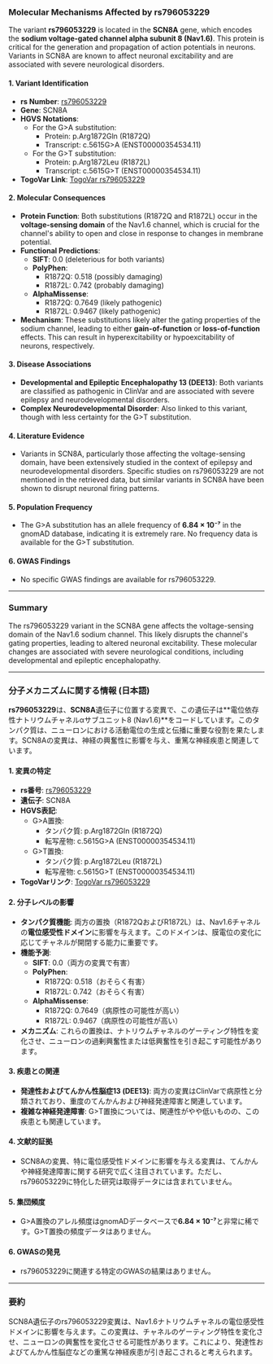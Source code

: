 ### Molecular Mechanisms Affected by rs796053229

The variant **rs796053229** is located in the **SCN8A** gene, which encodes the **sodium voltage-gated channel alpha subunit 8 (Nav1.6)**. This protein is critical for the generation and propagation of action potentials in neurons. Variants in SCN8A are known to affect neuronal excitability and are associated with severe neurological disorders.

#### 1. **Variant Identification**
   - **rs Number**: [rs796053229](https://identifiers.org/dbsnp/rs796053229)
   - **Gene**: SCN8A
   - **HGVS Notations**:
     - For the G>A substitution:
       - Protein: p.Arg1872Gln (R1872Q)
       - Transcript: c.5615G>A (ENST00000354534.11)
     - For the G>T substitution:
       - Protein: p.Arg1872Leu (R1872L)
       - Transcript: c.5615G>T (ENST00000354534.11)
   - **TogoVar Link**: [TogoVar rs796053229](https://togovar.org/variant/12-51807101-G-A)

#### 2. **Molecular Consequences**
   - **Protein Function**: Both substitutions (R1872Q and R1872L) occur in the **voltage-sensing domain** of the Nav1.6 channel, which is crucial for the channel's ability to open and close in response to changes in membrane potential.
   - **Functional Predictions**:
     - **SIFT**: 0.0 (deleterious for both variants)
     - **PolyPhen**:
       - R1872Q: 0.518 (possibly damaging)
       - R1872L: 0.742 (probably damaging)
     - **AlphaMissense**:
       - R1872Q: 0.7649 (likely pathogenic)
       - R1872L: 0.9467 (likely pathogenic)
   - **Mechanism**: These substitutions likely alter the gating properties of the sodium channel, leading to either **gain-of-function** or **loss-of-function** effects. This can result in hyperexcitability or hypoexcitability of neurons, respectively.

#### 3. **Disease Associations**
   - **Developmental and Epileptic Encephalopathy 13 (DEE13)**: Both variants are classified as pathogenic in ClinVar and are associated with severe epilepsy and neurodevelopmental disorders.
   - **Complex Neurodevelopmental Disorder**: Also linked to this variant, though with less certainty for the G>T substitution.

#### 4. **Literature Evidence**
   - Variants in SCN8A, particularly those affecting the voltage-sensing domain, have been extensively studied in the context of epilepsy and neurodevelopmental disorders. Specific studies on rs796053229 are not mentioned in the retrieved data, but similar variants in SCN8A have been shown to disrupt neuronal firing patterns.

#### 5. **Population Frequency**
   - The G>A substitution has an allele frequency of **6.84 × 10⁻⁷** in the gnomAD database, indicating it is extremely rare. No frequency data is available for the G>T substitution.

#### 6. **GWAS Findings**
   - No specific GWAS findings are available for rs796053229.

---

### Summary
The rs796053229 variant in the SCN8A gene affects the voltage-sensing domain of the Nav1.6 sodium channel. This likely disrupts the channel's gating properties, leading to altered neuronal excitability. These molecular changes are associated with severe neurological conditions, including developmental and epileptic encephalopathy.

---

### 分子メカニズムに関する情報 (日本語)

**rs796053229**は、**SCN8A**遺伝子に位置する変異で、この遺伝子は**電位依存性ナトリウムチャネルαサブユニット8 (Nav1.6)**をコードしています。このタンパク質は、ニューロンにおける活動電位の生成と伝播に重要な役割を果たします。SCN8Aの変異は、神経の興奮性に影響を与え、重篤な神経疾患と関連しています。

#### 1. **変異の特定**
   - **rs番号**: [rs796053229](https://identifiers.org/dbsnp/rs796053229)
   - **遺伝子**: SCN8A
   - **HGVS表記**:
     - G>A置換:
       - タンパク質: p.Arg1872Gln (R1872Q)
       - 転写産物: c.5615G>A (ENST00000354534.11)
     - G>T置換:
       - タンパク質: p.Arg1872Leu (R1872L)
       - 転写産物: c.5615G>T (ENST00000354534.11)
   - **TogoVarリンク**: [TogoVar rs796053229](https://togovar.org/variant/12-51807101-G-A)

#### 2. **分子レベルの影響**
   - **タンパク質機能**: 両方の置換（R1872QおよびR1872L）は、Nav1.6チャネルの**電位感受性ドメイン**に影響を与えます。このドメインは、膜電位の変化に応じてチャネルが開閉する能力に重要です。
   - **機能予測**:
     - **SIFT**: 0.0（両方の変異で有害）
     - **PolyPhen**:
       - R1872Q: 0.518（おそらく有害）
       - R1872L: 0.742（おそらく有害）
     - **AlphaMissense**:
       - R1872Q: 0.7649（病原性の可能性が高い）
       - R1872L: 0.9467（病原性の可能性が高い）
   - **メカニズム**: これらの置換は、ナトリウムチャネルのゲーティング特性を変化させ、ニューロンの過剰興奮性または低興奮性を引き起こす可能性があります。

#### 3. **疾患との関連**
   - **発達性およびてんかん性脳症13 (DEE13)**: 両方の変異はClinVarで病原性と分類されており、重度のてんかんおよび神経発達障害と関連しています。
   - **複雑な神経発達障害**: G>T置換については、関連性がやや低いものの、この疾患とも関連しています。

#### 4. **文献的証拠**
   - SCN8Aの変異、特に電位感受性ドメインに影響を与える変異は、てんかんや神経発達障害に関する研究で広く注目されています。ただし、rs796053229に特化した研究は取得データには含まれていません。

#### 5. **集団頻度**
   - G>A置換のアレル頻度はgnomADデータベースで**6.84 × 10⁻⁷**と非常に稀です。G>T置換の頻度データはありません。

#### 6. **GWASの発見**
   - rs796053229に関連する特定のGWASの結果はありません。

---

### 要約
SCN8A遺伝子のrs796053229変異は、Nav1.6ナトリウムチャネルの電位感受性ドメインに影響を与えます。この変異は、チャネルのゲーティング特性を変化させ、ニューロンの興奮性を変化させる可能性があります。これにより、発達性およびてんかん性脳症などの重篤な神経疾患が引き起こされると考えられます。